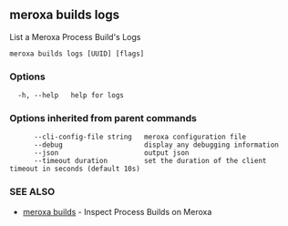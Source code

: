 ## meroxa builds logs

List a Meroxa Process Build's Logs

```
meroxa builds logs [UUID] [flags]
```

### Options

```
  -h, --help   help for logs
```

### Options inherited from parent commands

```
      --cli-config-file string   meroxa configuration file
      --debug                    display any debugging information
      --json                     output json
      --timeout duration         set the duration of the client timeout in seconds (default 10s)
```

### SEE ALSO

* [meroxa builds](meroxa_builds.md)	 - Inspect Process Builds on Meroxa

